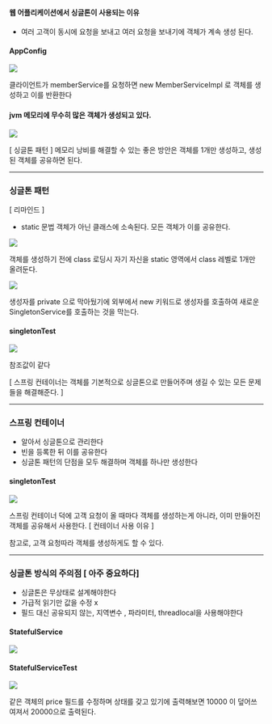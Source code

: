 #### 웹 어플리케이션에서 싱글톤이 사용되는 이유

- 여러 고객이 동시에 요청을 보내고 여러 요청을 보내기에 객체가 계속 생성 된다.
#### AppConfig
![](https://i.imgur.com/uEICwTb.png)

클라이언트가 memberService를 요청하면 new MemberServiceImpl 로 객체를 생성하고 이를 반환한다

#### jvm 메모리에 무수히 많은 객체가 생성되고 있다.
![](https://i.imgur.com/YBaMm9a.png)

[ 싱글톤 패턴 ]
메모리 낭비를 해결할 수 있는 좋은 방안은 객체를 1개만 생성하고, 생성된 객체를 공유하면 된다. 

---
### 싱글톤 패턴

[ 리마인드 ]
- static 문법
객체가 아닌 클래스에 소속된다. 모든 객체가 이를 공유한다.

![](https://i.imgur.com/ThSRElT.png)

객체를 생성하기 전에 class 로딩시 자기 자신을 static 영역에서 class 레벨로 1개만 올려둔다. 

![](https://i.imgur.com/sKLq3M6.png)

생성자를 private 으로 막아뒀기에 외부에서 new 키워드로 생성자를 호출하여 새로운 SingletonService를 호출하는 것을 막는다.

#### singletonTest
![](https://i.imgur.com/fX1o4jP.png)

참조값이 같다

[ 스프링 컨테이너는 객체를 기본적으로 싱글톤으로 만들어주며 생길 수 있는 모든 문제들을 해결해준다. ]

---
### 스프링 컨테이너

- 알아서 싱글톤으로 관리한다
- 빈을 등록한 뒤 이를 공유한다
- 싱글톤 패턴의 단점을 모두 해결하며 객체를 하나만 생성한다

#### singletonTest
![](https://i.imgur.com/WY0nsr4.png)

스프링 컨테이너 덕에 고객 요청이 올 때마다 객체를 생성하는게 아니라, 이미 만들어진 객체를 공유해서 사용한다. [ 컨테이너 사용 이유 ]

참고로, 고객 요청따라 객체를 생성하게도 할 수 있다.

---
### 싱글톤 방식의 주의점 [ 아주 중요하다]

- 싱글톤은 무상태로 설계해야한다
- 가급적 읽기만 값을 수정 x
- 필드 대신 공유되지 않는, 지역변수 , 파라미터, threadlocal을 사용해야한다

#### StatefulService
![](https://i.imgur.com/Qze2W3o.png)

#### StatefulServiceTest
![](https://i.imgur.com/TGXYi4d.png)

같은 객체의 price 필드를 수정하며 상태를 갖고 있기에 출력해보면 10000 이 덮어쓰여져서 20000으로 출력된다.
